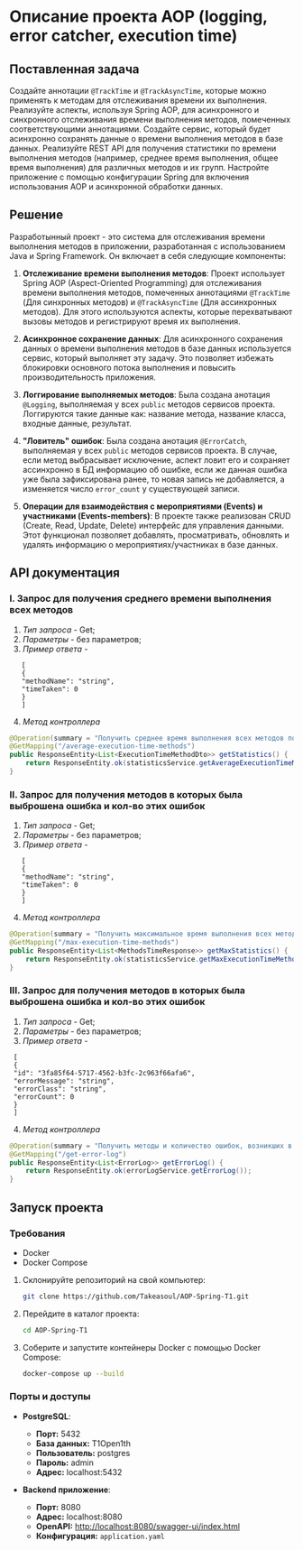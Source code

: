 # Описание проекта AOP (logging, error catcher, execution time)

## Поставленная задача

Создайте аннотации `@TrackTime` и `@TrackAsyncTime`, которые можно применять к методам для отслеживания времени их выполнения.
Реализуйте аспекты, используя Spring AOP, для асинхронного и синхронного отслеживания времени выполнения методов, помеченных соответствующими аннотациями.
Создайте сервис, который будет асинхронно сохранять данные о времени выполнения методов в базе данных.
Реализуйте REST API для получения статистики по времени выполнения методов (например, среднее время выполнения, общее время выполнения) для различных методов и их групп.
Настройте приложение с помощью конфигурации Spring для включения использования AOP и асинхронной обработки данных.

## Решение

Разработынный проект  - это система для отслеживания времени выполнения методов в приложении, разработанная с использованием Java и Spring Framework. Он включает в себя следующие компоненты:

1. **Отслеживание времени выполнения методов**: Проект использует Spring AOP (Aspect-Oriented Programming) для отслеживания времени выполнения методов, помеченных аннотациями `@TrackTime` (Для синхронных методов) и `@TrackAsyncTime` (Для ассинхронных методов). Для этого используются аспекты, которые перехватывают вызовы методов и регистрируют время их выполнения.

2. **Асинхронное сохранение данных**: Для асинхронного сохранения данных о времени выполнения методов в базе данных используется сервис, который выполняет эту задачу. Это позволяет избежать блокировки основного потока выполнения и повысить производительность приложения.

3. **Логгирование выполняемых методов**: Была создана анотация `@Logging`, выполняемая у всех `public` методов сервисов проекта. Логгируются такие данные как: название метода, название класса, входные данные, результат.

4. **"Ловитель" ошибок**: Была создана анотация `@ErrorCatch`, выполняемая у всех `public` методов сервисов проекта. В случае, если метод выбрасывает исключение, аспект ловит его и сохраняет ассинхронно в БД информацию об ошибке, если же данная ошибка уже была зафиксирована ранее, то новая запись не добавляется, а изменяется число `error_count` у существующей записи.

5. **Операции для взаимодействия с мероприятиями (Events) и участниками (Events-members)**: В проекте также реализован CRUD (Create, Read, Update, Delete) интерфейс для управления данными. Этот функционал позволяет добавлять, просматривать, обновлять и удалять информацию о мероприятиях/участниках в базе данных.

## API документация

### I. Запрос для получения среднего времени выполнения всех методов
1. *Тип запроса* - Get;
2. *Параметры* - без параметров;
3. *Пример ответа* -
```   
   [
   {
   "methodName": "string",
   "timeTaken": 0
   }
   ]
```
4. *Метод контроллера*
```java
@Operation(summary = "Получить среднее время выполнения всех методов помеченными аннотациями @TrackTime и @TrackAsyncTime")
@GetMapping("/average-execution-time-methods")
public ResponseEntity<List<ExecutionTimeMethodDto>> getStatistics() {
    return ResponseEntity.ok(statisticsService.getAverageExecutionTimeMethods());
}
```

### II. Запрос для получения методов в которых была выброшена ошибка и кол-во этих ошибок
1. *Тип запроса* - Get;
2. *Параметры* - без параметров;
3. *Пример ответа* -
```   
   [
   {
   "methodName": "string",
   "timeTaken": 0
   }
   ]
```
4. *Метод контроллера*
```java
@Operation(summary = "Получить максимальное время выполнения всех методов помеченными аннотациями @TrackTime и @TrackAsyncTime")
@GetMapping("/max-execution-time-methods")
public ResponseEntity<List<MethodsTimeResponse>> getMaxStatistics() {
    return ResponseEntity.ok(statisticsService.getMaxExecutionTimeMethods());
}
```

### III. Запрос для получения методов в которых была выброшена ошибка и кол-во этих ошибок
1. *Тип запроса* - Get;
2. *Параметры* - без параметров;
3. *Пример ответа* -
  ``` 
   [
   {
   "id": "3fa85f64-5717-4562-b3fc-2c963f66afa6",
   "errorMessage": "string",
   "errorClass": "string",
   "errorCount": 0
   }
   ]
   ```
4. *Метод контроллера*
```java
@Operation(summary = "Получить методы и количество ошибок, возникших в данных методах")
@GetMapping("/get-error-log")
public ResponseEntity<List<ErrorLog>> getErrorLog() {
    return ResponseEntity.ok(errorLogService.getErrorLog());
}
```




## Запуск проекта

### Требования

- Docker
- Docker Compose

1. Склонируйте репозиторий на свой компьютер:

    ```bash
    git clone https://github.com/Takeasoul/AOP-Spring-T1.git
    ```

2. Перейдите в каталог проекта:

    ```bash
    cd AOP-Spring-T1
    ```

3. Соберите и запустите контейнеры Docker с помощью Docker Compose:

    ```bash
    docker-compose up --build
    ```

### Порты и доступы

- **PostgreSQL**:
    - **Порт:** 5432
    - **База данных:** T1Open1th
    - **Пользователь:** postgres
    - **Пароль:** admin
    - **Адрес:** localhost:5432

- **Backend приложение**:
    - **Порт:** 8080
    - **Адрес:** localhost:8080
    - **OpenAPI:** [http://localhost:8080/swagger-ui/index.html](http://localhost:8080/swagger-ui/index.html)
    - **Конфигурация:** `application.yaml`

  

